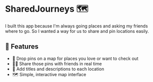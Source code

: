 # SharedJourneys 🗺️

I built this app because I'm always going places and asking my friends where to go. So I wanted a way for us to share and pin locations easily.

## 🌟 Features

- 📍 Drop pins on a map for places you love or want to check out
- 👯‍♂️ Share those pins with friends in real time
- 📝 Add titles and descriptions to each location
- 🗺️ Simple, interactive map interface

